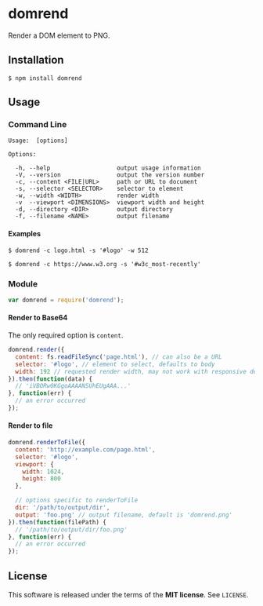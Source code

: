 domrend
=======
Render a DOM element to PNG.

Installation
------------

    $ npm install domrend

Usage
-----

### Command Line

    Usage:  [options]

    Options:

      -h, --help                   output usage information
      -V, --version                output the version number
      -c, --content <FILE|URL>     path or URL to document
      -s, --selector <SELECTOR>    selector to element
      -w, --width <WIDTH>          render width
      -v  --viewport <DIMENSIONS>  viewport width and height
      -d, --directory <DIR>        output directory
      -f, --filename <NAME>        output filename

#### Examples

```shell
$ domrend -c logo.html -s '#logo' -w 512
```

```shell
$ domrend -c https://www.w3.org -s '#w3c_most-recently'
```

### Module

```javascript
var domrend = require('domrend');
```

#### Render to Base64

The only required option is `content`.

```javascript
domrend.render({
  content: fs.readFileSync('page.html'), // can also be a URL
  selector: '#logo', // element to select, defaults to body
  width: 192 // requested render width, may not work with responsive design
}).then(function(data) {
  // 'iVBORw0KGgoAAAANSUhEUgAAA...'
}, function(err) {
  // an error occurred
});
```

#### Render to file

```javascript
domrend.renderToFile({
  content: 'http://example.com/page.html',
  selector: '#logo',
  viewport: {
    width: 1024,
    height: 800
  },

  // options specific to renderToFile
  dir: '/path/to/output/dir',
  output: 'foo.png' // output filename, default is 'domrend.png'
}).then(function(filePath) {
  // '/path/to/output/dir/foo.png'
}, function(err) {
  // an error occurred
});
```

License
-------
This software is released under the terms of the **MIT license**. See `LICENSE`.
